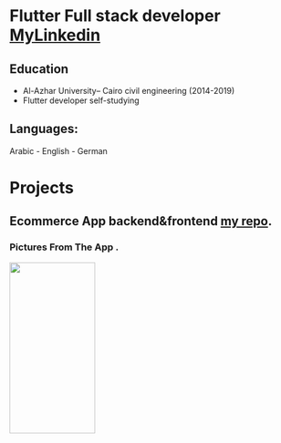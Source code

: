 # Flutter Full stack developer[   MyLinkedin](https://www.linkedin.com/in/ahmed-mohamed-ali-6aa3492b5/)

## Education
- Al-Azhar University– Cairo civil engineering (2014-2019)								       		
- Flutter developer self-studying          		

## Languages:
Arabic - English -  German

# Projects

## Ecommerce App backend&frontend [my repo](https://github.com/ahmiidmoali/Ecommerce-App-).

### Pictures From The App .

<img src="assets/image/dbannel2.gif" width="150" height="300">



